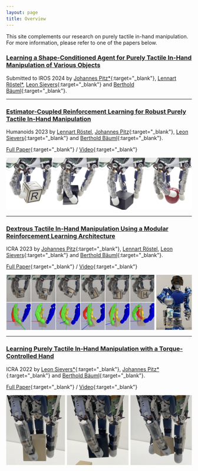 ```yaml
---
layout: page
title: Overview
---
```

This site complements our research on purely tactile in-hand manipulation. 
For more information, please refer to one of the papers below.

### [Learning a Shape-Conditioned Agent for Purely Tactile In-Hand Manipulation of Various Objects](_pages/iros24.md)
Submitted to IROS 2024 by
[Johannes Pitz\*](https://www.linkedin.com/in/johannes-pitz/){:target="_blank"}, [Lennart Röstel\*](https://scholar.google.com/citations?user=BPUd5h0AAAAJ&hl=en&oi=sra), [Leon Sievers](https://www.linkedin.com/in/leon-sievers/){:target="_blank"} and [Berthold Bäuml](https://scholar.google.com/citations?hl=en&user=fjvpDsEAAAAJ){:target="_blank"}.

<!-- [Full Paper](https://arxiv.org/abs/2311.04060){:target="_blank"} / [Video](https://www.youtube.com/watch?v=P8jSDg5TA_E&ab_channel=DLRRM){:target="_blank"} 

![Abstract](assets/imgs/iros24/title_fig-coord.jpg)
-->
---

### [Estimator-Coupled Reinforcement Learning for Robust Purely Tactile In-Hand Manipulation](_pages/humanoids23.md)
Humanoids 2023 by
[Lennart Röstel](https://scholar.google.com/citations?user=BPUd5h0AAAAJ&hl=en&oi=sra), [Johannes Pitz](https://www.linkedin.com/in/johannes-pitz/){:target="_blank"}, [Leon Sievers](https://www.linkedin.com/in/leon-sievers/){:target="_blank"} and [Berthold Bäuml](https://scholar.google.com/citations?hl=en&user=fjvpDsEAAAAJ){:target="_blank"}.

[Full Paper](https://arxiv.org/abs/2311.04060){:target="_blank"} / [Video](https://www.youtube.com/watch?v=P8jSDg5TA_E&ab_channel=DLRRM){:target="_blank"}

![Sequence](assets/imgs/humanoids23/motiv_pic.png)

---

### [Dextrous Tactile In-Hand Manipulation Using a Modular Reinforcement Learning Architecture](_pages/icra23.md)
ICRA 2023 by
[Johannes Pitz](https://www.linkedin.com/in/johannes-pitz/){:target="_blank"}, [Lennart Röstel](https://scholar.google.com/citations?user=BPUd5h0AAAAJ&hl=en&oi=sra), [Leon Sievers](https://www.linkedin.com/in/leon-sievers/){:target="_blank"} and [Berthold Bäuml](https://scholar.google.com/citations?hl=en&user=fjvpDsEAAAAJ){:target="_blank"}.

[Full Paper](https://arxiv.org/abs/2303.04705){:target="_blank"} / [Video](https://www.youtube.com/watch?v=0VvSIvtHTq0){:target="_blank"}

![Sequence](assets/imgs/icra23/sequence.png)

---
### [Learning Purely Tactile In-Hand Manipulation with a Torque-Controlled Hand](_pages/icra22.md)
ICRA 2022 by
[Leon Sievers\*](https://www.linkedin.com/in/leon-sievers/){:target="_blank"}, [Johannes Pitz\*](https://www.linkedin.com/in/johannes-pitz/){:target="_blank"} and [Berthold Bäuml](https://scholar.google.com/citations?hl=en&user=fjvpDsEAAAAJ){:target="_blank"}.

[Full Paper](https://arxiv.org/abs/2204.03698){:target="_blank"} / [Video](https://www.youtube.com/watch?v=ilDlO94lm1g){:target="_blank"}

![Sizes](assets/imgs/icra22/sizes.jpg)
